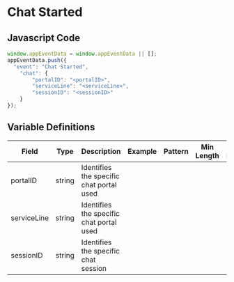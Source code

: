 # Chat Started

### 

## Javascript Code
```js
window.appEventData = window.appEventData || [];
appEventData.push({
  "event": "Chat Started",
    "chat": {
        "portalID": "<portalID>",
        "serviceLine": "<serviceLine>",
        "sessionID": "<sessionID>"
    }
});
```

## Variable Definitions

|Field|Type|Description|Example|Pattern|Min Length|Max Length|Minimum|Maximum|Multiple Of|
| --- | --- | --- | --- | --- | --- | --- | --- | --- | --- |
|portalID|string|Identifies the specific chat portal used||||||||
|serviceLine|string|Identifies the specific chat portal used||||||||
|sessionID|string|Identifies the specific chat session||||||||
